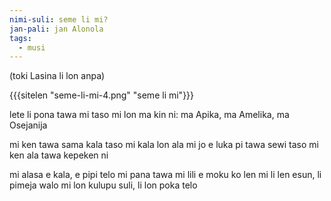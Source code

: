 ```yaml
---
nimi-suli: seme li mi?
jan-pali: jan Alonola
tags:
  - musi
---
```

(toki Lasina li lon anpa)

{{{sitelen "seme-li-mi-4.png" "seme li mi"}}}

lete li pona tawa mi
taso mi lon ma kin ni:
ma Apika, ma Amelika, ma Osejanija

mi ken tawa sama kala
taso mi kala lon ala
mi jo e luka pi tawa sewi
taso mi ken ala tawa kepeken ni

mi alasa e kala, e pipi telo
mi pana tawa mi lili e moku ko
len mi li len esun, li pimeja walo
mi lon kulupu suli, li lon poka telo
